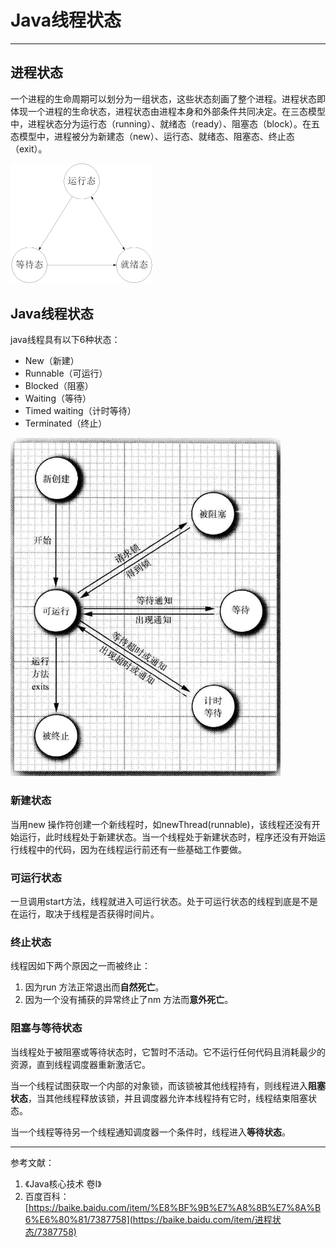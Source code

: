 # Java线程状态

---

## 进程状态

一个进程的生命周期可以划分为一组状态，这些状态刻画了整个进程。进程状态即体现一个进程的生命状态，进程状态由进程本身和外部条件共同决定。在三态模型中，进程状态分为运行态（running）、就绪态（ready）、阻塞态（block）。在五态模型中，进程被分为新建态（new）、运行态、就绪态、阻塞态、终止态（exit）。

<img src="markdown/3.1 Java线程具有的状态.assets/image-20200502161222477.png" alt="image-20200502161222477" style="zoom:25%;" />

## Java线程状态

java线程具有以下6种状态：

- New（新建）
- Runnable（可运行）
- Blocked（阻塞）
- Waiting（等待）
- Timed waiting（计时等待）
- Terminated（终止）

<img src="markdown/3.1 Java线程具有的状态.assets/image-20200502164743708.png" alt="image-20200502164743708" style="zoom: 67%;" />

### 新建状态

当用new 操作符创建一个新线程时，如newThread(runnable)，该线程还没有开始运行，此时线程处于新建状态。当一个线程处于新建状态时，程序还没有开始运行线程中的代码，因为在线程运行前还有一些基础工作要做。

### 可运行状态

一旦调用start方法，线程就进入可运行状态。处于可运行状态的线程到底是不是在运行，取决于线程是否获得时间片。

### 终止状态

线程因如下两个原因之一而被终止：

1. 因为run 方法正常退出而**自然死亡**。
2. 因为一个没有捕获的异常终止了nm 方法而**意外死亡**。

### 阻塞与等待状态

当线程处于被阻塞或等待状态时，它暂时不活动。它不运行任何代码且消耗最少的资源，直到线程调度器重新激活它。

当一个线程试图获取一个内部的对象锁，而该锁被其他线程持有，则线程进入**阻塞状态**，当其他线程释放该锁，并且调度器允许本线程持有它时，线程结束阻塞状态。

当一个线程等待另一个线程通知调度器一个条件时，线程进入**等待状态**。

---

参考文献：

1. 《Java核心技术 卷Ⅰ》
2.  百度百科：[https://baike.baidu.com/item/%E8%BF%9B%E7%A8%8B%E7%8A%B6%E6%80%81/7387758](https://baike.baidu.com/item/进程状态/7387758)


